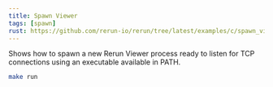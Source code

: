 ```yaml
---
title: Spawn Viewer
tags: [spawn]
rust: https://github.com/rerun-io/rerun/tree/latest/examples/c/spawn_viewer/src/main.c
---
```


Shows how to spawn a new Rerun Viewer process ready to listen for TCP connections using an executable available in PATH.

```bash
make run
```
